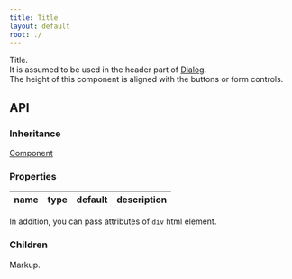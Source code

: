 ```yaml
---
title: Title
layout: default
root: ./
---
```


Title.  
It is assumed to be used in the header part of [Dialog](dialog).  
The height of this component is aligned with the buttons or form controls.


API
--------

### Inheritance

[Component](component)

### Properties

| name | type | default | description |
| ---- | -- | ----------- | ---- |

In addition, you can pass attributes of `div` html element.

### Children

Markup.
